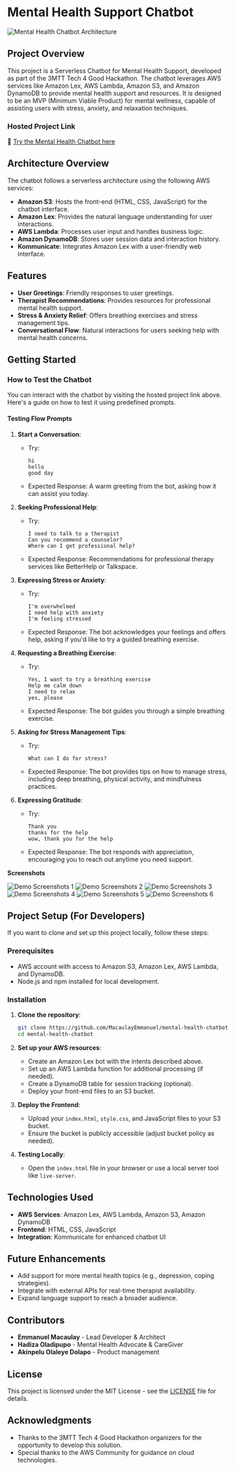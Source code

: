 
# Mental Health Support Chatbot

![Mental Health Chatbot Architecture](rrChatBot-Architectural-Diagram.jpg)

## Project Overview

This project is a Serverless Chatbot for Mental Health Support, developed as part of the 3MTT Tech 4 Good Hackathon. The chatbot leverages AWS services like Amazon Lex, AWS Lambda, Amazon S3, and Amazon DynamoDB to provide mental health support and resources. It is designed to be an MVP (Minimum Viable Product) for mental wellness, capable of assisting users with stress, anxiety, and relaxation techniques.

### Hosted Project Link

🔗 [Try the Mental Health Chatbot here](https://hadycares-mental-health-chatbot.s3.us-east-1.amazonaws.com/index.html#chatbot)

## Architecture Overview

The chatbot follows a serverless architecture using the following AWS services:

- **Amazon S3**: Hosts the front-end (HTML, CSS, JavaScript) for the chatbot interface.
- **Amazon Lex**: Provides the natural language understanding for user interactions.
- **AWS Lambda**: Processes user input and handles business logic.
- **Amazon DynamoDB**: Stores user session data and interaction history.
- **Kommunicate**: Integrates Amazon Lex with a user-friendly web interface.

## Features

- **User Greetings**: Friendly responses to user greetings.
- **Therapist Recommendations**: Provides resources for professional mental health support.
- **Stress & Anxiety Relief**: Offers breathing exercises and stress management tips.
- **Conversational Flow**: Natural interactions for users seeking help with mental health concerns.

## Getting Started

### How to Test the Chatbot

You can interact with the chatbot by visiting the hosted project link above. Here's a guide on how to test it using predefined prompts.

#### Testing Flow Prompts

1. **Start a Conversation**:
   - Try: 
     ```
     hi
     hello
     good day
     ```
   - Expected Response: A warm greeting from the bot, asking how it can assist you today.

2. **Seeking Professional Help**:
   - Try: 
     ```
     I need to talk to a therapist
     Can you recommend a counselor?
     Where can I get professional help?
     ```
   - Expected Response: Recommendations for professional therapy services like BetterHelp or Talkspace.

3. **Expressing Stress or Anxiety**:
   - Try:
     ```
     I'm overwhelmed
     I need help with anxiety
     I'm feeling stressed
     ```
   - Expected Response: The bot acknowledges your feelings and offers help, asking if you'd like to try a guided breathing exercise.

4. **Requesting a Breathing Exercise**:
   - Try:
     ```
     Yes, I want to try a breathing exercise
     Help me calm down
     I need to relax
     yes, please
     ```
   - Expected Response: The bot guides you through a simple breathing exercise.

5. **Asking for Stress Management Tips**:
   - Try:
     ```
     What can I do for stress?
     ```
   - Expected Response: The bot provides tips on how to manage stress, including deep breathing, physical activity, and mindfulness practices.

6. **Expressing Gratitude**:
   - Try:
     ```
     Thank you
     thanks for the help
     wow, thank you for the help
     ```
   - Expected Response: The bot responds with appreciation, encouraging you to reach out anytime you need support.


**Screenshots**


![Demo Screenshots 1](1.png)
![Demo Screenshots 2](2.png)
![Demo Screenshots 3](3.png)
![Demo Screenshots 4](4.png)
![Demo Screenshots 5](5.png)
![Demo Screenshots 6](6.png)

## Project Setup (For Developers)

If you want to clone and set up this project locally, follow these steps:

### Prerequisites

- AWS account with access to Amazon S3, Amazon Lex, AWS Lambda, and DynamoDB.
- Node.js and npm installed for local development.

### Installation

1. **Clone the repository**:
   ```bash
   git clone https://github.com/MacaulayEmmanuel/mental-health-chatbot.git
   cd mental-health-chatbot
   ```

2. **Set up your AWS resources**:
   - Create an Amazon Lex bot with the intents described above.
   - Set up an AWS Lambda function for additional processing (if needed).
   - Create a DynamoDB table for session tracking (optional).
   - Deploy your front-end files to an S3 bucket.

3. **Deploy the Frontend**:
   - Upload your `index.html`, `style.css`, and JavaScript files to your S3 bucket.
   - Ensure the bucket is publicly accessible (adjust bucket policy as needed).

4. **Testing Locally**:
   - Open the `index.html` file in your browser or use a local server tool like `live-server`.

## Technologies Used

- **AWS Services**: Amazon Lex, AWS Lambda, Amazon S3, Amazon DynamoDB
- **Frontend**: HTML, CSS, JavaScript
- **Integration**: Kommunicate for enhanced chatbot UI

## Future Enhancements

- Add support for more mental health topics (e.g., depression, coping strategies).
- Integrate with external APIs for real-time therapist availability.
- Expand language support to reach a broader audience.

## Contributors

- **Emmanuel Macaulay** - Lead Developer & Architect
- **Hadiza Oladipupo** - Mental Health Advocate & CareGiver
- **Akinpelu Olaleye Dolapo** - Product management

## License

This project is licensed under the MIT License - see the [LICENSE](LICENSE) file for details.

## Acknowledgments

- Thanks to the 3MTT Tech 4 Good Hackathon organizers for the opportunity to develop this solution.
- Special thanks to the AWS Community for guidance on cloud technologies.
